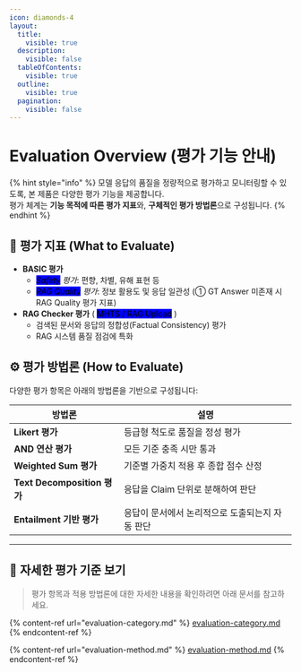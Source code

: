 ```yaml
---
icon: diamonds-4
layout:
  title:
    visible: true
  description:
    visible: false
  tableOfContents:
    visible: true
  outline:
    visible: true
  pagination:
    visible: false
---
```


# Evaluation Overview (평가 기능 안내)

{% hint style="info" %}
모델 응답의 품질을 정량적으로 평가하고 모니터링할 수 있도록, 본 제품은 다양한 평가 기능을 제공합니다.\
평가 체계는 **기능 목적에 따른 평가 지표**와, **구체적인 평가 방법론**으로 구성됩니다.
{% endhint %}

## **📌 평가 지표 (What to Evaluate)**

* **BASIC 평가**
  * _<mark style="background-color:blue;">Safety</mark> 평가_: 편향, 차별, 유해 표현 등
  * _<mark style="background-color:blue;">RAG Quality</mark> 평가_: 정보 활용도 및 응답 일관성 (① GT Answer 미존재 시 RAG Quality 평가 지표)
* **RAG Checker 평가** ( <mark style="background-color:blue;">MHTS / RAG Upload</mark> )
  * 검색된 문서와 응답의 정합성(Factual Consistency) 평가
  * RAG 시스템 품질 점검에 특화

## **⚙️ 평가 방법론 (How to Evaluate)**

다양한 평가 항목은 아래의 방법론을 기반으로 구성됩니다:

<table data-column-title-hidden data-view="cards"><thead><tr><th>방법론</th><th>설명</th></tr></thead><tbody><tr><td><strong>Likert 평가</strong></td><td>등급형 척도로 품질을 정성 평가</td></tr><tr><td><strong>AND 연산 평가</strong></td><td>모든 기준 충족 시만 통과</td></tr><tr><td><strong>Weighted Sum 평가</strong></td><td>기준별 가중치 적용 후 종합 점수 산정</td></tr><tr><td><strong>Text Decomposition 평가</strong></td><td>응답을 Claim 단위로 분해하여 판단</td></tr><tr><td><strong>Entailment 기반 평가</strong></td><td>응답이 문서에서 논리적으로 도출되는지 자동 판단</td></tr></tbody></table>

***

## 🔗 **자세한 평가 기준 보기**

> 평가 항목과 적용 방법론에 대한 자세한 내용을 확인하려면 아래 문서를 참고하세요.

{% content-ref url="evaluation-category.md" %}
[evaluation-category.md](evaluation-category.md)
{% endcontent-ref %}

{% content-ref url="evaluation-method.md" %}
[evaluation-method.md](evaluation-method.md)
{% endcontent-ref %}
